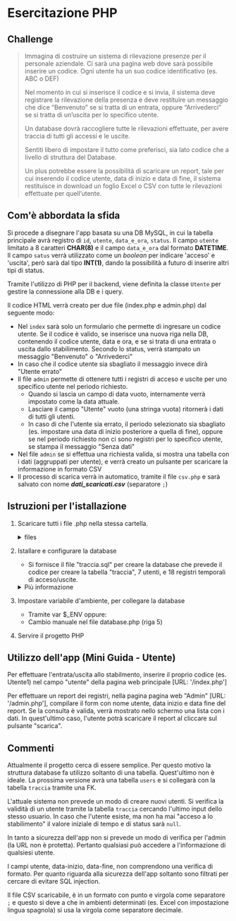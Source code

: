 # Esercitazione PHP

## Challenge
>Immagina di costruire un sistema di rilevazione presenze per il personale aziendale.
Ci sarà una pagina web dove sarà possibile inserire un codice.
Ogni utente ha un suo codice identificativo (es. ABC o DEF)
>
>Nel momento in cui si inserisce il codice e si invia, 
il sistema deve registrare la rilevazione della presenza e deve restituire un messaggio che dice 
“Benvenuto” se si tratta di un entrata, oppure “Arrivederci” se si tratta di un’uscita per lo specifico utente.
>
>Un database dovrà raccogliere tutte le rilevazioni effettuate, per avere traccia di tutti gli accessi e le uscite.
>
>Sentiti libero di impostare il tutto come preferisci, sia lato codice che a livello di struttura del Database.
>
>Un plus potrebbe essere la possibilità di scaricare un report,
tale per cui inserendo il codice utente, data di inizio e data di fine,
il sistema restituisce in download un foglio Excel o CSV con tutte le rilevazioni effettuate per quell’utente.
>

## Com'è abbordata la sfida
Si procede a disegnare l'app basata su una DB MySQL, in cui la tabella principale avrà registro di `id`, `utente`, `data_e_ora`, `status`. Il campo `utente` limitato a 8 caratteri  __CHAR(8)__ e il campo `data_e_ora` dal formato __DATETIME__. Il campo `satus` verrà utilizzato come un _boolean_ per indicare 'acceso' e 'uscita', però sarà dal tipo __INT(1)__, dando la possibilità a futuro di inserire altri tipi di status.

Tramite l'utilizzo di PHP per il backend, viene definita la classe `Utente` per gestire la connessione alla DB e i query.

Il codice HTML verrà creato per due file (index.php e admin.php) dal seguente modo:
+ Nel `index` sarà solo un formulario che permette di ingresare un codice utente. Se il codice è valido, se inserisce una nuova riga nella DB, contenendo il codice utente, data e ora, e se si trata di una entrata o uscita dallo stabilimento. Secondo lo status, verrà stampato un messaggio "Benvenuto" o "Arrivederci"
+ In caso che il codice utente sia sbagliato il messaggio invece dirà "Utente errato"
+ Il file `admin` permette di ottenere tutti i registri di acceso e uscite per uno specifico utente nel periodo richiesto. 
    + Quando si lascia un campo di data vuoto, internamente verrà impostato come la data attuale.
    + Lasciare il campo "Utente" vuoto (una stringa vuota) ritornerà i dati di tutti gli utenti.
    + In caso di che l'utente sia errato, il periodo selezionato sia sbagliato (es. impostare una data di inizio posteriore a quella di fine), oppure se nel periodo richiesto non ci sono registri per lo specifico utente, se stampa il messaggio "Senza dati"
+ Nel file `admin` se si effettua una richiesta valida, si mostra una tabella con i dati (aggruppati per utente), e verrà creato un pulsante per scaricare la informazione in formato CSV
+ Il processo di scarica verrà in automatico, tramite il file `csv.php` e sarà salvato con nome ___dati_scaricati.csv___ (separatore `;`)


## Istruzioni per l'istallazione

1.  Scaricare tutti i file   .php  nella stessa cartella.
    <details><summary>files</summary>

    - admin.php
    - index.php
    - csv.php
    - database.php
    - Utente.php
    </details>
1.  Istallare e configurare la database
    - Si fornisce il file "traccia.sql"  per creare la database che prevede il codice per creare la tabella "traccia", 7 utenti, e 18 registri temporali di acceso/uscite.
    <details><summary>Più informazione</summary>
    Nomi Utenti: 
       + ABC
       + DFG
       + 123
       + 456
       + A1B1
       + Utente1
       + Utente2
    Struttura:
        `id` bigint(20) unsigned NOT NULL AUTO_INCREMENT,
        `utente` char(8) DEFAULT NULL,
        `ora` datetime DEFAULT NULL,
        `estado` int(1) DEFAULT NULL,
        UNIQUE KEY `id` (`id`)


    </details>

1.  Impostare variabile d'ambiente, per collegare la database
    - Tramite var $_ENV oppure:
    - Cambio manuale nel file database.php  (riga 5)
1.  Servire il progetto PHP

## Utilizzo dell'app (Mini Guida - Utente)

Per effettuare l'entrata/uscita allo stabilmento, inserire il proprio codice (es. Utente1) nel campo "utente" della pagina web principale [URL: '/index.php']

Per effettuare un report dei registri, nella pagina pagina web "Admin" [URL: '/admin.php'], compilare il form con nome utente, data inizio e data fine del report. Se la consulta è valida, verrà mostrato nello schermo una lista con i dati. In quest'ultimo caso, l'utente potrà scaricare il report al cliccare sul pulsante "scarica".


## Commenti

Attualmente il progetto cerca di essere semplice. Per questo motivo la struttura database fa utilizzo soltanto di una tabella. Quest'ultimo non è ideale. La prossima versione avrà una tabella `users` e si collegarà con la tabella `traccia` tramite una FK.

L'attuale sistema non prevede un modo di creare nuovi utenti. Si verifica la validità di un utente tramite la tabella `traccia` cercando l'ultimo input dello stesso usuario. In caso che l'utente esiste, ma non ha mai "acceso a lo stabilimento" il valore iniziale di tempo e di status sarà `null`.

In tanto a sicurezza dell'app non si prevede un modo di verifica per l'admin (la URL non è protetta). Pertanto qualsiasi può accedere a l'informazione di qualsiesi utente. 

I campi utente, data-inizio, data-fine, non comprendono una verifica di formato. Per quanto riguarda alla sicurezza dell'app soltanto sono filtrati per cercare di evitare SQL injection. 

Il file CSV scaricabile, è in un formato con punto e virgola come separatore `;` e questo si deve a che in ambienti determinati (es. Excel con impostazione lingua spagnola) si usa la virgola come separatore decimale.